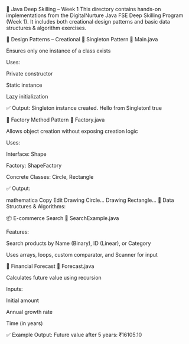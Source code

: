 📘 Java Deep Skilling – Week 1
This directory contains hands-on implementations from the DigitalNurture Java FSE Deep Skilling Program (Week 1). It includes both creational design patterns and basic data structures & algorithm exercises.

🔹 Design Patterns – Creational
🧩 Singleton Pattern
📄 Main.java

Ensures only one instance of a class exists

Uses:

Private constructor

Static instance

Lazy initialization

✅ Output:
Singleton instance created. Hello from Singleton! true


🧩 Factory Method Pattern
📄 Factory.java

Allows object creation without exposing creation logic

Uses:

Interface: Shape

Factory: ShapeFactory

Concrete Classes: Circle, Rectangle

✅ Output:

mathematica
Copy
Edit
Drawing Circle...
Drawing Rectangle...
🔹 Data Structures & Algorithms:

📦 E-commerce Search
📄 SearchExample.java

Features:

Search products by Name (Binary), ID (Linear), or Category

Uses arrays, loops, custom comparator, and Scanner for input

🌱 Financial Forecast
📄 Forecast.java

Calculates future value using recursion

Inputs:

Initial amount

Annual growth rate

Time (in years)

✅ Example Output:
Future value after 5 years: ₹16105.10